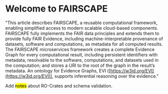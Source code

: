 # Welcome to FAIRSCAPE

"This article describes FAIRSCAPE, a reusable computational framework, enabling simplified access to modern scalable 
cloud-based components. FAIRSCAPE fully implements the FAIR data principles and extends them to provide fully FAIR 
Evidence, including machine-interpretable provenance of datasets, software and computations, as metadata for all 
computed results. The FAIRSCAPE microservices framework creates a complete Evidence Graph for every computational 
result, including persistent identifiers with metadata, resolvable to the software, computations, and datasets used in 
the computation; and stores a URI to the root of the graph in the result’s metadata. An ontology for Evidence Graphs, 
EVI ([https://w3id.org/EVI](https://w3id.org/EVI)), supports inferential reasoning over the evidence."

Add <mark>notes</mark> about RO-Crates and schema validation.

